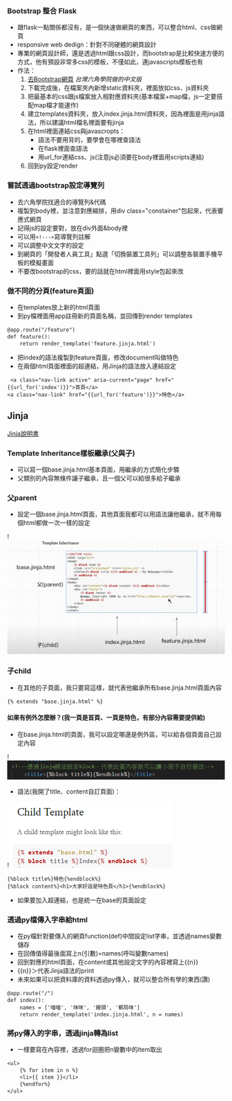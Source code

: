 ### Bootstrap 整合 Flask
- 跟flask一點關係都沒有，是一個快速做網頁的東西，可以整合html、css做網頁
- responsive web dedign：針對不同硬體的網頁設計
- 專業的網頁設計師，還是透過html跟css設計，而bootstrap是比較快速方便的方式，他有預設非常多css的模板，不僅如此，連javascripts模板也有
- 作法：
    1. [去Bootstrap網頁](https://bootstrap5.hexschool.com/docs/5.1/getting-started/download/) *台灣六角學院做的中文版*
    2. 下載完成後，在檔案夾內新增static資料夾，裡面放如css、js資料夾
    3. 把最基本的css跟js檔案放入相對應資料夾(基本檔案+map檔，js一定要搭配map檔才能運作)
    4. 建立templates資料夾，放入index.jinja.html資料夾，因為裡面是用jinja語法，所以建議html檔名裡面要有jinja
    5. 在html裡面連結css與javascropts：
        - 語法不要用背的，要學會在哪裡查語法
        - 在flask裡面查語法
        - 用url_for連結css、js(注意js必須要在body裡面用scripts連結)
    6. 回到py設定render

### 嘗試透過bootstrap設定導覽列
- 去六角學院找適合的導覽列&代碼
- 複製到body裡，並注意對應縮排，用div class="constainer"包起來，代表響應式網頁
- 記得js的設定要對，放在div外面&body裡
- 可以用```<!--->```寫導覽列註解
- 可以調整中文文字的設定
- 到網頁的「開發者人員工具」點選「切換裝置工具列」可以調整各裝置手機平板的模擬畫面
- 不要改bootstrap的css，要的話就在html裡面用style包起來改

### 做不同的分頁(feature頁面)
- 在templates放上新的html頁面
- 到py檔裡面用app註冊新的頁面名稱，並回傳到render templates
```
@app.route("/feature")
def feature():
    return render_template('feature.jinja.html')
```

- 把index的語法複製到feature頁面，修改document叫做特色
- 在兩個html頁面裡面的超連結，用Jinja的語法放入連結設定
```
 <a class="nav-link active" aria-current="page" href="{{url_for('index')}}">首頁</a>
<a class="nav-link" href="{{url_for('feature')}}">特色</a>
```

## Jinja
[Jinja說明書](https://jinja.palletsprojects.com/en/3.1.x/templates/#for)
### Template Inheritance樣板繼承(父與子)
- 可以寫一個base.jinja.html基本頁面，用繼承的方式簡化步驟
- 父類別的內容無條件讓子繼承，且一個父可以給很多給子繼承

### 父parent
- 設定一個base.jinja.html頁面，其他頁面我都可以用語法讓他繼承，就不用每個html都做一次一樣的設定

!![Alt text](<README images/image-5.png>)

### 子child
- 在其他的子頁面，我只要寫這樣，就代表他繼承所有base.jinja.html頁面內容

```
{% extends "base.jinja.html" %}
```


#### 如果有例外怎麼辦？(我一頁是首頁、一頁是特色，有部分內容需要提供給)
- 在base.jinja.html的頁面，我可以設定哪邊是例外區，可以給各個頁面自己設定內容

!![Alt text](<README images/image-4.png>)

- 語法(我開了title、content自訂頁面)：

!![Alt text](<README images/image-3.png>)

```
{%block title%}特色{%endblock%}
{%block content%}<h1>大家好這是特色頁</h1>{%endblock%}
```
- 如果要加入超連結，也是統一在base的頁面設定

### 透過py檔傳入字串給html
- 在py檔針對要傳入的網頁function(def)中間設定list字串，並透過names變數儲存
- 在回傳值得最後面寫上n(引數)=names(呼叫變數names)
- 回到對應的html頁面，在content或其他設定文字的內容裡寫上{{n}}
- {{n}}＞代表Jinja語法的print
- 未來如果可以把資料庫的資料透過py傳入，就可以整合所有學的東西(讚)
```
@app.route("/")
def index():
    names = ['喵喵', '咪咪', '饅頭', '郵局咪']
    return render_template('index.jinja.html', n = names)
```

### 將py傳入的字串，透過jinja轉為list
- 一樣要寫在內容裡，透過for迴圈把n變數中的item取出

```
<ul>
    {% for item in n %}
    <li>{{ item }}</li>
    {%endfor%}
</ul>
```